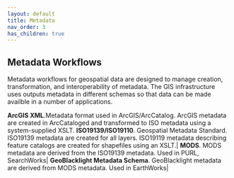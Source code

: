 ```yaml
---
layout: default
title: Metadata
nav_order: 3
has_children: true
---
```

## Metadata Workflows

Metadata workflows for geospatial data are designed to manage creation, transformation, and interoperability of metadata. The GIS infrastructure uses outputs metadata in different schemas so that data can be made availble in a number of applications.

**ArcGIS XML**.Metadata format used in ArcGIS/ArcCatalog. ArcGIS metadata are created in ArcCataloged and transformed to ISO metadata using a system-supplied XSLT.
**ISO19139/ISO19110**. Geospatial Metadata Standard. ISO19139 metadata are created for all layers. ISO19119 metadata describing feature catalogs are created for shapefiles using an XSLT.|
**MODS**. MODS metadata are derived from the ISO19139 metadata. Used in PURL, SearchWorks|
**GeoBlacklight Metadata Schema**. GeoBlacklight metadata are derived from MODS metadata. Used in EarthWorks|

